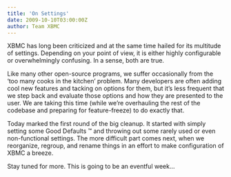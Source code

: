 ```yaml
---
title: 'On Settings'
date: 2009-10-10T03:00:00Z
author: Team XBMC
---
```

XBMC has long been criticized and at the same time hailed for its multitude of settings. Depending on your point of view, it is either highly configurable or overwhelmingly confusing. In a sense, both are true.

 Like many other open-source programs, we suffer occasionally from the ‘too many cooks in the kitchen’ problem. Many developers are often adding cool new features and tacking on options for them, but it’s less frequent that we step back and evaluate those options and how they are presented to the user. We are taking this time (while we’re overhauling the rest of the codebase and preparing for feature-freeze) to do exactly that.

 Today marked the first round of the big cleanup. It started with simply setting some Good Defaults ™ and throwing out some rarely used or even non-functional settings. The more difficult part comes next, when we reorganize, regroup, and rename things in an effort to make configuration of XBMC a breeze.

 Stay tuned for more. This is going to be an eventful week…

 